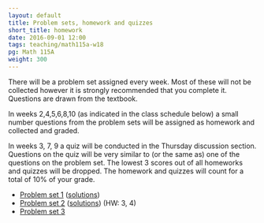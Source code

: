 ```yaml
---
layout: default
title: Problem sets, homework and quizzes
short_title: homework
date: 2016-09-01 12:00
tags: teaching/math115a-w18
pg: Math 115A
weight: 300
---
```


There will be a problem set assigned every week. Most of these will not be collected however it is strongly recommended that you complete it. Questions are drawn from the textbook.

In weeks 2,4,5,6,8,10 (as indicated in the class schedule below) a small number questions from the problem sets will be assigned as homework and collected and graded. 

In weeks 3, 7, 9 a quiz will be conducted in the Thursday discussion section. Questions on the quiz will be very similar to (or the same as) one of the questions on the problem set. The lowest 3 scores out of all homeworks and quizzes will be dropped. The homework and quizzes will count for a total of 10% of your grade.

- [Problem set 1][ps1] ([solutions](./ps1s.pdf))
- [Problem set 2][ps2] ([solutions](./ps2s.pdf)) (HW: 3, 4)
- [Problem set 3][ps3]


[ps1]: ps/ps1.pdf
[ps2]: ps/ps2.pdf
[ps3]: ps/ps3.pdf
[ps4]: ps/ps4.pdf
[ps5]: ps/ps5.pdf
[ps6]: ps/ps6.pdf
[ps7]: ps/ps7.pdf
[ps8]: ps/ps8.pdf
[ps9]: ps/ps9.pdf
[ps10]: ps/ps10.pdf
